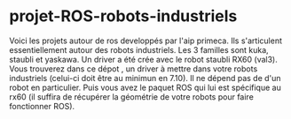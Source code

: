 # projet-ROS-robots-industriels

Voici les projets autour de ros developpés par l'aip primeca. Ils s'articulent essentiellement autour des robots industriels. 
Les 3 familles sont kuka, staubli et yaskawa. 
Un driver a été crée avec le robot staubli RX60 (val3). Vous trouverez dans ce dépot , un driver à mettre dans votre robots industriels (celui-ci doit être au minimun en 7.10).
Il ne dépend pas de d'un robot en particulier.
Puis vous avez le paquet ROS qui lui est spécifique au rx60 (il suffira de récupérer la géométrie de votre robots pour faire fonctionner ROS).
